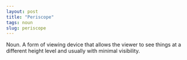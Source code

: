 ```yaml
---
layout: post
title: "Periscope"
tags: noun
slug: periscope
---
```

Noun. A form of viewing device that allows the viewer to see things at a different height level and usually with minimal visibility.
